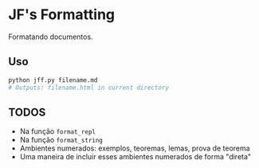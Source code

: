 # JF's Formatting

Formatando documentos.

## Uso

```bash
python jff.py filename.md
# Outputs: filename.html in current directory
```

## TODOS

- Na função `format_repl`
- Na função `format_string`
- Ambientes numerados: exemplos, teoremas, lemas, prova de teorema
- Uma maneira de incluir esses ambientes numerados de forma "direta"
